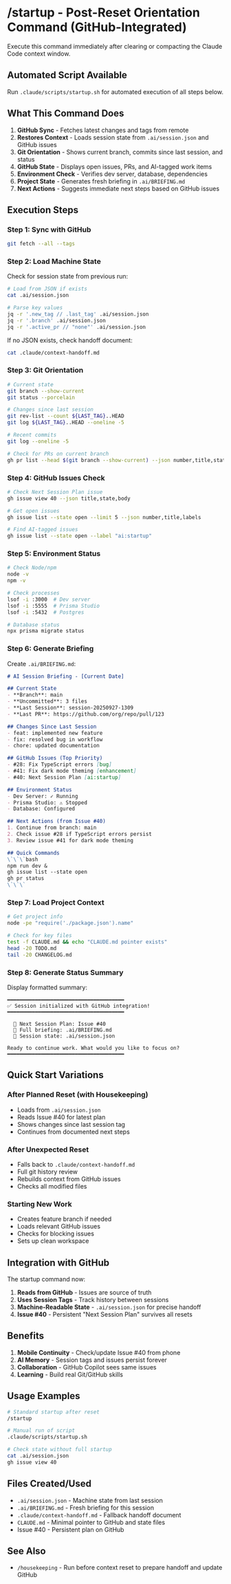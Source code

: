 # /startup - Post-Reset Orientation Command (GitHub-Integrated)

Execute this command immediately after clearing or compacting the Claude Code context window.

## Automated Script Available
Run `.claude/scripts/startup.sh` for automated execution of all steps below.

## What This Command Does

1. **GitHub Sync** - Fetches latest changes and tags from remote
2. **Restores Context** - Loads session state from `.ai/session.json` and GitHub issues
3. **Git Orientation** - Shows current branch, commits since last session, and status
4. **GitHub State** - Displays open issues, PRs, and AI-tagged work items
5. **Environment Check** - Verifies dev server, database, dependencies
6. **Project State** - Generates fresh briefing in `.ai/BRIEFING.md`
7. **Next Actions** - Suggests immediate next steps based on GitHub issues

## Execution Steps

### Step 1: Sync with GitHub
```bash
git fetch --all --tags
```

### Step 2: Load Machine State
Check for session state from previous run:
```bash
# Load from JSON if exists
cat .ai/session.json

# Parse key values
jq -r '.new_tag // .last_tag' .ai/session.json
jq -r '.branch' .ai/session.json
jq -r '.active_pr // "none"' .ai/session.json
```

If no JSON exists, check handoff document:
```bash
cat .claude/context-handoff.md
```

### Step 3: Git Orientation
```bash
# Current state
git branch --show-current
git status --porcelain

# Changes since last session
git rev-list --count ${LAST_TAG}..HEAD
git log ${LAST_TAG}..HEAD --oneline -5

# Recent commits
git log --oneline -5

# Check for PRs on current branch
gh pr list --head $(git branch --show-current) --json number,title,state,url
```

### Step 4: GitHub Issues Check
```bash
# Check Next Session Plan issue
gh issue view 40 --json title,state,body

# Get open issues
gh issue list --state open --limit 5 --json number,title,labels

# Find AI-tagged issues
gh issue list --state open --label "ai:startup"
```

### Step 5: Environment Status
```bash
# Check Node/npm
node -v
npm -v

# Check processes
lsof -i :3000  # Dev server
lsof -i :5555  # Prisma Studio
lsof -i :5432  # Postgres

# Database status
npx prisma migrate status
```

### Step 6: Generate Briefing
Create `.ai/BRIEFING.md`:
```markdown
# AI Session Briefing - [Current Date]

## Current State
- **Branch**: main
- **Uncommitted**: 3 files
- **Last Session**: session-20250927-1309
- **Last PR**: https://github.com/org/repo/pull/123

## Changes Since Last Session
- feat: implemented new feature
- fix: resolved bug in workflow
- chore: updated documentation

## GitHub Issues (Top Priority)
- #28: Fix TypeScript errors [bug]
- #41: Fix dark mode theming [enhancement]
- #40: Next Session Plan [ai:startup]

## Environment Status
- Dev Server: ✓ Running
- Prisma Studio: ⚠️ Stopped
- Database: Configured

## Next Actions (from Issue #40)
1. Continue from branch: main
2. Check issue #28 if TypeScript errors persist
3. Review issue #41 for dark mode theming

## Quick Commands
\`\`\`bash
npm run dev &
gh issue list --state open
gh pr status
\`\`\`
```

### Step 7: Load Project Context
```bash
# Get project info
node -pe "require('./package.json').name"

# Check for key files
test -f CLAUDE.md && echo "CLAUDE.md pointer exists"
head -20 TODO.md
tail -20 CHANGELOG.md
```

### Step 8: Generate Status Summary

Display formatted summary:
```
━━━━━━━━━━━━━━━━━━━━━━━━━━━━━━━━━━━━━━
✅ Session initialized with GitHub integration!
━━━━━━━━━━━━━━━━━━━━━━━━━━━━━━━━━━━━━━

  📌 Next Session Plan: Issue #40
  📄 Full briefing: .ai/BRIEFING.md
  🔧 Session state: .ai/session.json

Ready to continue work. What would you like to focus on?
━━━━━━━━━━━━━━━━━━━━━━━━━━━━━━━━━━━━━━
```

## Quick Start Variations

### After Planned Reset (with Housekeeping)
- Loads from `.ai/session.json`
- Reads Issue #40 for latest plan
- Shows changes since last session tag
- Continues from documented next steps

### After Unexpected Reset
- Falls back to `.claude/context-handoff.md`
- Full git history review
- Rebuilds context from GitHub issues
- Checks all modified files

### Starting New Work
- Creates feature branch if needed
- Loads relevant GitHub issues
- Checks for blocking issues
- Sets up clean workspace

## Integration with GitHub

The startup command now:
1. **Reads from GitHub** - Issues are source of truth
2. **Uses Session Tags** - Track history between sessions
3. **Machine-Readable State** - `.ai/session.json` for precise handoff
4. **Issue #40** - Persistent "Next Session Plan" survives all resets

## Benefits

1. **Mobile Continuity** - Check/update Issue #40 from phone
2. **AI Memory** - Session tags and issues persist forever
3. **Collaboration** - GitHub Copilot sees same issues
4. **Learning** - Build real Git/GitHub skills

## Usage Examples

```bash
# Standard startup after reset
/startup

# Manual run of script
.claude/scripts/startup.sh

# Check state without full startup
cat .ai/session.json
gh issue view 40
```

## Files Created/Used

- `.ai/session.json` - Machine state from last session
- `.ai/BRIEFING.md` - Fresh briefing for this session
- `.claude/context-handoff.md` - Fallback handoff document
- `CLAUDE.md` - Minimal pointer to GitHub and state files
- Issue #40 - Persistent plan on GitHub

## See Also
- `/housekeeping` - Run before context reset to prepare handoff and update GitHub